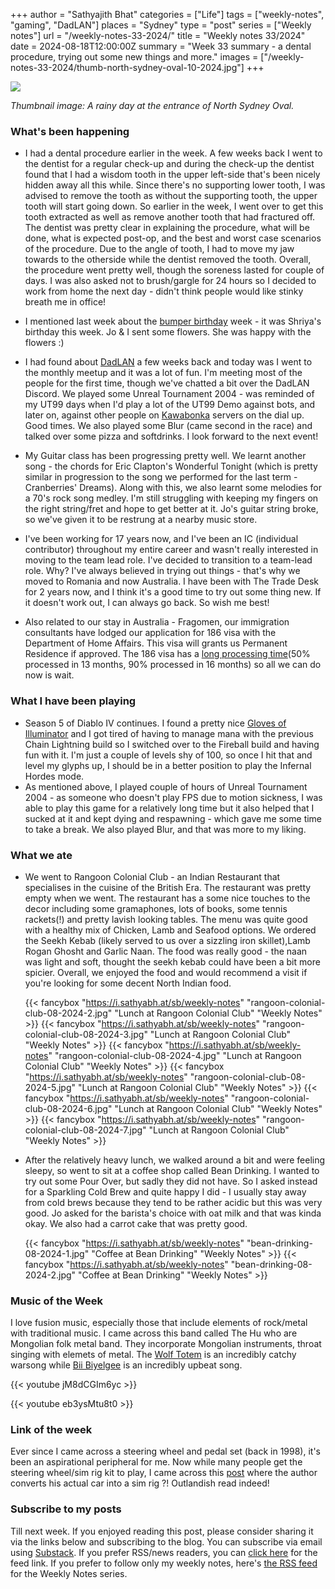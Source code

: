 +++
author = "Sathyajith Bhat"
categories = ["Life"]
tags = ["weekly-notes", "gaming", "DadLAN"]
places = "Sydney"
type = "post"
series = ["Weekly notes"]
url = "/weekly-notes-33-2024/"
title = "Weekly notes 33/2024"
date = 2024-08-18T12:00:00Z
summary = "Week 33 summary - a dental procedure, trying out some new things and more."
images = ["/weekly-notes-33-2024/thumb-north-sydney-oval-10-2024.jpg"]
+++

![](thumb-north-sydney-oval-10-2024.jpg)

_Thumbnail image: A rainy day at the entrance of North Sydney Oval._ 

### What's been happening

* I had a dental procedure earlier in the week. A few weeks back I went to the dentist for a regular check-up and during the check-up the dentist found that I had a wisdom tooth in the upper left-side that's been nicely hidden away all this while. Since there's no supporting lower tooth, I was advised to remove the tooth as without the supporting tooth, the upper tooth will start going down. So earlier in the week, I went over to get this tooth extracted as well as remove another tooth that had fractured off. The dentist was pretty clear in explaining the procedure, what will be done, what is expected post-op, and the best and worst case scenarios of the procedure. Due to the angle of tooth, I had to move my jaw towards to the otherside while the dentist removed the tooth. Overall, the procedure went pretty well, though the soreness lasted for couple of days. I was also asked not to brush/gargle for 24 hours so I decided to work from home the next day - didn't think people would like stinky breath me in office!

* I mentioned last week about the [bumper birthday](/weekly-notes-32-2024/) week - it was Shriya's birthday this week. Jo & I sent some flowers. She was happy with the flowers :) 

* I had found about [DadLAN](https://dadlan.au/) a few weeks back and today was I went to the monthly meetup and it was a lot of fun. I'm meeting most of the people for the first time, though we've chatted a bit over the DadLAN Discord. We played some Unreal Tournament 2004 - was reminded of my UT99 days when I'd play a lot of the UT99 Demo against bots, and later on, against other people on [Kawabonka](https://old.reddit.com/r/IndiaNostalgia/comments/ptsy15/comment/hdz82ka/?utm_source=share&utm_medium=web3x&utm_name=web3xcss&utm_term=1&utm_content=share_button) servers on the dial up. Good times. We also played some Blur (came second in the race) and talked over some pizza and softdrinks. I look forward to the next event!
* My Guitar class has been progressing pretty well. We learnt another song - the chords for Eric Clapton's Wonderful Tonight (which is pretty similar in progression to the song we performed for the last term - Cranberries' Dreams). Along with this, we also learnt some melodies for a 70's rock song medley. I'm still struggling with keeping my fingers on the right string/fret and hope to get better at it. Jo's guitar string broke, so we've given it to be restrung at a nearby music store.
* I've been working for 17 years now, and I've been an IC (individual contributor) throughout my entire career and wasn't really interested in moving to the team lead role. I've decided to transition to a team-lead role. Why? I've always believed in trying out things - that's why we moved to Romania and now Australia. I have been with The Trade Desk for 2 years now, and I think it's a good time to try out some thing new. If it doesn't work out, I can always go back. So wish me best! 
* Also related to our stay in Australia - Fragomen, our immigration consultants have lodged our application for 186 visa with the Department of Home Affairs. This visa will grants us Permanent Residence if approved. The 186 visa has a [long processing time](https://immi.homeaffairs.gov.au/visas/getting-a-visa/visa-processing-times/global-visa-processing-times)(50% processed in 13 months, 90% processed in 16 months) so all we can do now is wait. 

### What I have been playing

* Season 5 of Diablo IV continues. I found a pretty nice [Gloves of Illuminator](https://maxroll.gg/d4/wiki/gloves-of-the-illuminator) and I got tired of having to manage mana with the previous Chain Lightning build so I switched over to the Fireball build and having fun with it. I'm just a couple of levels shy of 100, so once I hit that and level my glyphs up, I should be in a better position to play the Infernal Hordes mode.
* As mentioned above, I played couple of hours of Unreal Tournament 2004 - as someone who doesn't play FPS due to motion sickness, I was able to play this game for a relatively long time but it also helped that I sucked at it and kept dying and respawning - which gave me some time to take a break. We also played Blur, and that was more to my liking.

### What we ate

* We went to Rangoon Colonial Club - an Indian Restaurant that specialises in the cuisine of the British Era. The restaurant was pretty empty when we went. The restaurant has a some nice touches to the decor including some gramaphones, lots of books, some tennis rackets(!) and pretty lavish looking tables. The menu was quite good with a healthy mix of Chicken, Lamb and Seafood options. We ordered the Seekh Kebab (likely served to us over a sizzling iron skillet),Lamb Rogan Ghosht and Garlic Naan. The food was really good - the naan was light and soft, thought the seekh kebab could have been a bit more spicier. Overall, we enjoyed the food and would recommend a visit if you're looking for some decent North Indian food.


  {{< fancybox "https://i.sathyabh.at/sb/weekly-notes" "rangoon-colonial-club-08-2024-2.jpg" "Lunch at Rangoon Colonial Club" "Weekly Notes" >}}
  {{< fancybox "https://i.sathyabh.at/sb/weekly-notes" "rangoon-colonial-club-08-2024-3.jpg" "Lunch at Rangoon Colonial Club" "Weekly Notes" >}}
  {{< fancybox "https://i.sathyabh.at/sb/weekly-notes" "rangoon-colonial-club-08-2024-4.jpg" "Lunch at Rangoon Colonial Club" "Weekly Notes" >}}
  {{< fancybox "https://i.sathyabh.at/sb/weekly-notes" "rangoon-colonial-club-08-2024-5.jpg" "Lunch at Rangoon Colonial Club" "Weekly Notes" >}}
  {{< fancybox "https://i.sathyabh.at/sb/weekly-notes" "rangoon-colonial-club-08-2024-6.jpg" "Lunch at Rangoon Colonial Club" "Weekly Notes" >}}
  {{< fancybox "https://i.sathyabh.at/sb/weekly-notes" "rangoon-colonial-club-08-2024-7.jpg" "Lunch at Rangoon Colonial Club" "Weekly Notes" >}}
* After the relatively heavy lunch, we walked around a bit and were feeling sleepy, so went to sit at a coffee shop called Bean Drinking. I wanted to try out some Pour Over, but sadly they did not have. So I asked instead for a Sparkling Cold Brew and quite happy I did - I usually stay away from cold brews because they tend to be rather acidic but this was very good. Jo asked for the barista's choice with oat milk and that was kinda okay. We also had a carrot cake that was pretty good.

  {{< fancybox "https://i.sathyabh.at/sb/weekly-notes" "bean-drinking-08-2024-1.jpg" "Coffee at Bean Drinking" "Weekly Notes" >}}
  {{< fancybox "https://i.sathyabh.at/sb/weekly-notes" "bean-drinking-08-2024-2.jpg" "Coffee at Bean Drinking" "Weekly Notes" >}}

### Music of the Week

I love fusion music, especially those that include elements of rock/metal with traditional music. I came across this band called The Hu who are Mongolian folk metal band. They incorporate Mongolian instruments, throat singing with elemets of metal. The [Wolf Totem](https://www.youtube.com/watch?v=jM8dCGIm6yc) is an incredibly catchy warsong while [Bii Biyelgee](https://www.youtube.com/watch?v=eb3ysMtu8t0) is an incredibly upbeat song.

{{< youtube jM8dCGIm6yc >}}

{{< youtube eb3ysMtu8t0 >}}

### Link of the week

Ever since I came across a steering wheel and pedal set (back in 1998), it's been an aspirational peripheral for me. Now while many people get the steering wheel/sim rig kit to play, I came across this [post](https://outlandnish.com/hacks/ditch-the-sim-rig-use-your-car-instead/) where the author converts his actual car into a sim rig ?! Outlandish read indeed! 


### Subscribe to my posts

Till next week. If you enjoyed reading this post, please consider sharing it via the links below and subscribing to the blog. You can subscribe via email using [Substack](https://sathyabhat.substack.com/). If you prefer RSS/news readers, you can [click here](https://sathyabh.at/index.xml) for the feed link. If you prefer to follow only my weekly notes, here's [the RSS feed](https://sathyabh.at/series/weekly-notes/index.xml) for the Weekly Notes series. 
